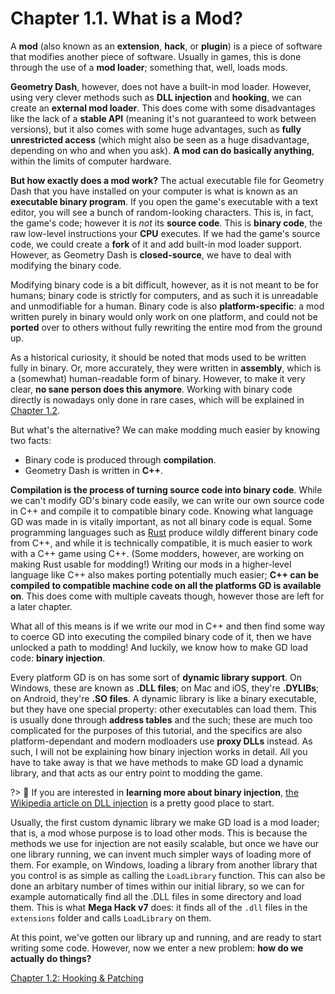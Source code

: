 # Chapter 1.1. What is a Mod?

A **mod** (also known as an **extension**, **hack**, or **plugin**) is a piece of software that modifies another piece of software. Usually in games, this is done through the use of a **mod loader**; something that, well, loads mods.

**Geometry Dash**, however, does not have a built-in mod loader. However, using very clever methods such as **DLL injection** and **hooking**, we can create an **external mod loader**. This does come with some disadvantages like the lack of a **stable API** (meaning it's not guaranteed to work between versions), but it also comes with some huge advantages, such as **fully unrestricted access** (which might also be seen as a huge disadvantage, depending on who and when you ask). **A mod can do basically anything**, within the limits of computer hardware.

**But how exactly does a mod work?** The actual executable file for Geometry Dash that you have installed on your computer is what is known as an **executable binary program**. If you open the game's executable with a text editor, you will see a bunch of random-looking characters. This is, in fact, the game's code; however it is _not_ its **source code**. This is **binary code**, the raw low-level instructions your **CPU** executes. If we had the game's source code, we could create a **fork** of it and add built-in mod loader support. However, as Geometry Dash is **closed-source**, we have to deal with modifying the binary code.

Modifying binary code is a bit difficult, however, as it is not meant to be for humans; binary code is strictly for computers, and as such it is unreadable and unmodifiable for a human. Binary code is also **platform-specific**: a mod written purely in binary would only work on one platform, and could not be **ported** over to others without fully rewriting the entire mod from the ground up.

As a historical curiosity, it should be noted that mods used to be written fully in binary. Or, more accurately, they were written in **assembly**, which is a (somewhat) human-readable form of binary. However, to make it very clear, **no sane person does this anymore**. Working with binary code directly is nowadays only done in rare cases, which will be explained in [Chapter 1.2](/handbook/chap1_2.md).

But what's the alternative? We can make modding much easier by knowing two facts:

 - Binary code is produced through **compilation**.
 - Geometry Dash is written in **C++**.

**Compilation is the process of turning source code into binary code**. While we can't modify GD's binary code easily, we can write our own source code in C++ and compile it to compatible binary code. Knowing what language GD was made in is vitally important, as not all binary code is equal. Some programming languages such as [Rust](https://www.rust-lang.org/) produce wildly different binary code from C++, and while it is technically compatible, it is much easier to work with a C++ game using C++. (Some modders, however, are working on making Rust usable for modding!) Writing our mods in a higher-level language like C++ also makes porting potentially much easier; **C++ can be compiled to compatible machine code on all the platforms GD is available on**. This does come with multiple caveats though, however those are left for a later chapter.

What all of this means is if we write our mod in C++ and then find some way to coerce GD into executing the compiled binary code of it, then we have unlocked a path to modding! And luckily, we know how to make GD load code: **binary injection**.

Every platform GD is on has some sort of **dynamic library support**. On Windows, these are known as **.DLL files**; on Mac and iOS, they're **.DYLIBs**; on Android, they're **.SO files**. A dynamic library is like a binary executable, but they have one special property: other executables can load them. This is usually done through **address tables** and the such; these are much too complicated for the purposes of this tutorial, and the specifics are also platform-dependant and modern modloaders use **proxy DLLs** instead. As such, I will not be explaining how binary injection works in detail. All you have to take away is that we have methods to make GD load a dynamic library, and that acts as our entry point to modding the game.

?> :green_book: If you are interested in **learning more about binary injection**, [the Wikipedia article on DLL injection](https://en.m.wikipedia.org/wiki/DLL_injection) is a pretty good place to start. 

Usually, the first custom dynamic library we make GD load is a mod loader; that is, a mod whose purpose is to load other mods. This is because the methods we use for injection are not easily scalable, but once we have our one library running, we can invent much simpler ways of loading more of them. For example, on Windows, loading a library from another library that you control is as simple as calling the `LoadLibrary` function. This can also be done an arbitary number of times within our initial library, so we can for example automatically find all the .DLL files in some directory and load them. This is what **Mega Hack v7** does: it finds all of the `.dll` files in the `extensions` folder and calls `LoadLibrary` on them.

At this point, we've gotten our library up and running, and are ready to start writing some code. However, now we enter a new problem: **how do we actually do things?**

[Chapter 1.2: Hooking & Patching](/handbook/chap1_2.md)
